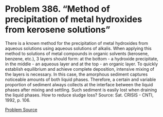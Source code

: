 # Problem 386. “Method of precipitation of metal hydroxides from kerosene solutions”

There is a known method for the precipitation of metal hydroxides from aqueous solutions using aqueous solutions of alkalis. When applying this method to solutions of metal compounds in organic solvents (kerosene, benzene, etc.), 3 layers should form: at the bottom - a hydroxide precipitate, in the middle - an aqueous layer and at the top - an organic layer. To quickly establish equilibrium and achieve complete deposition, intensive mixing of the layers is necessary. In this case, the amorphous sediment captures noticeable amounts of both liquid phases. Therefore, a certain and variable proportion of sediment always collects at the interface between the liquid phases after mixing and settling. Such sediment is easily lost when draining the liquid phases. How to reduce sludge loss? Source: Sat. CRISIS - CNTI, 1992, p. 106.

[Problem Source](https://www.trizland.ru/tasks/5169/)